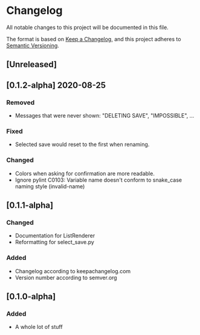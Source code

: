 # Changelog
All notable changes to this project will be documented in this file.

The format is based on [Keep a Changelog](https://keepachangelog.com/en/1.0.0/),
and this project adheres to [Semantic Versioning](https://semver.org/spec/v2.0.0.html).

## [Unreleased]

## [0.1.2-alpha] 2020-08-25

### Removed
 - Messages that were never shown: "DELETING SAVE", "IMPOSSIBLE", ...

### Fixed
 - Selected save would reset to the first when renaming.

### Changed
 - Colors when asking for confirmation are more readable.
 - Ignore pylint C0103: Variable name doesn't conform to snake_case naming style
   (invalid-name)

## [0.1.1-alpha]

### Changed
 - Documentation for ListRenderer
 - Reformatting for select_save.py

### Added
 - Changelog according to keepachangelog.com
 - Version number according to semver.org

## [0.1.0-alpha]

### Added
 - A whole lot of stuff
